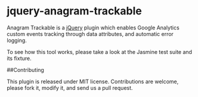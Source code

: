 jquery-anagram-trackable
=========================

Anagram Trackable is a [jQuery](http://www.jquery.com/) plugin which enables Google Analytics custom events tracking through data attributes, and automatic error logging.

To see how this tool works, please take a look at the Jasmine test suite and its fixture.

##Contributing

This plugin is released under MIT license. Contributions are welcome, please fork it, modify it, and send us a pull request.